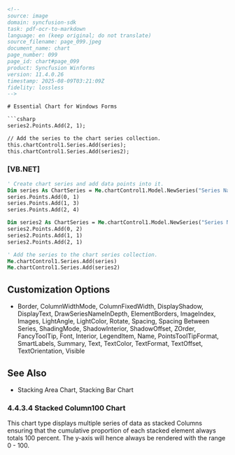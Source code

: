 ```html
<!--
source: image
domain: syncfusion-sdk
task: pdf-ocr-to-markdown
language: en (keep original; do not translate)
source_filename: page_099.jpeg
document_name: chart
page_number: 099
page_id: chart#page_099
product: Syncfusion Winforms
version: 11.4.0.26
timestamp: 2025-08-09T03:21:09Z
fidelity: lossless
-->

# Essential Chart for Windows Forms

```csharp
series2.Points.Add(2, 1);

// Add the series to the chart series collection.
this.chartControl1.Series.Add(series);
this.chartControl1.Series.Add(series2);
```

### [VB.NET]
```vb
' Create chart series and add data points into it.
Dim series As ChartSeries = Me.chartControl1.Model.NewSeries("Series Name", ChartSeriesType.StackingColumn)
series.Points.Add(0, 1)
series.Points.Add(1, 3)
series.Points.Add(2, 4)

Dim series2 As ChartSeries = Me.chartControl1.Model.NewSeries("Series Name", ChartSeriesType.StackingColumn)
series2.Points.Add(0, 2)
series2.Points.Add(1, 1)
series2.Points.Add(2, 1)

' Add the series to the chart series collection.
Me.chartControl1.Series.Add(series)
Me.chartControl1.Series.Add(series2)
```

## Customization Options

- Border, ColumnWidthMode, ColumnFixedWidth, DisplayShadow, DisplayText, DrawSeriesNameInDepth, ElementBorders, ImageIndex, Images, LightAngle, LightColor, Rotate, Spacing, Spacing Between Series, ShadingMode, ShadowInterior, ShadowOffset, ZOrder, FancyToolTip, Font, Interior, LegendItem, Name, PointsToolTipFormat, SmartLabels, Summary, Text, TextColor, TextFormat, TextOffset, TextOrientation, Visible

## See Also

- Stacking Area Chart, Stacking Bar Chart

### 4.4.3.4 Stacked Column100 Chart

This chart type displays multiple series of data as stacked Columns ensuring that the cumulative proportion of each stacked element always totals 100 percent. The y-axis will hence always be rendered with the range 0 - 100.
```